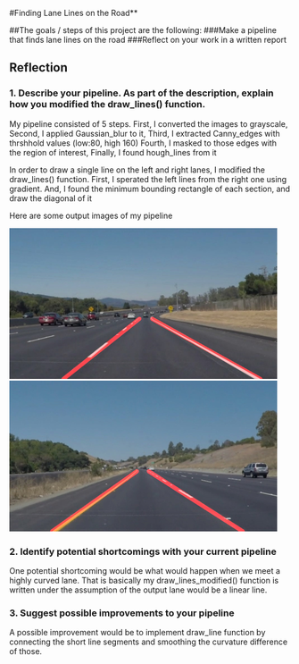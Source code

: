 #Finding Lane Lines on the Road**

##The goals / steps of this project are the following:
###Make a pipeline that finds lane lines on the road
###Reflect on your work in a written report



## Reflection
### 1. Describe your pipeline. As part of the description, explain how you modified the draw_lines() function.

My pipeline consisted of 5 steps. 
First, I converted the images to grayscale, 
Second, I applied Gaussian_blur to it,
Third, I extracted Canny_edges with thrshhold values (low:80, high 160)
Fourth, I masked to those edges with the region of interest,
Finally, I found hough_lines from it


In order to draw a single line on the left and right lanes, I modified the draw_lines() function.
First, I sperated the left lines from the right one using gradient.
And, I found the minimum bounding rectangle of each section, and draw the diagonal of it 

Here are some output images of my pipeline

<img src="./test_images_output/output_solidWhiteCurve.jpg" width="480" alt="Output_Sample_1" />

<img src="./test_images_output/output_solidYellowCurve.jpg" width="480" alt="Output_Sample_2" />


### 2. Identify potential shortcomings with your current pipeline
One potential shortcoming would be what would happen when we meet a highly curved lane. That is basically my draw_lines_modified() function is written under the assumption of the output lane would be a linear line. 


### 3. Suggest possible improvements to your pipeline

A possible improvement would be to implement draw_line function by connecting the short line segments and smoothing the curvature difference of those.

